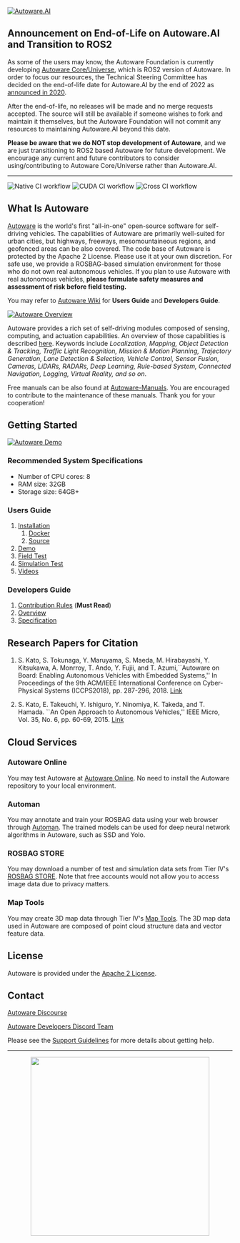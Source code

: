 [![Autoware.AI](docs/images/Autoware.AI-Logo-Typo-right.png)](https://github.com/Autoware-AI/autoware.ai)

## Announcement on End-of-Life on Autoware.AI and Transition to ROS2
As some of the users may know, the Autoware Foundation is currently developing [Autoware Core/Universe](https://github.com/autowarefoundation/autoware), which is ROS2 version of Autoware. In order to focus our resources, the Technical Steering Committee has decided on the end-of-life date for Autoware.AI by the end of 2022 as [announced in 2020](https://discourse.ros.org/t/end-of-life-dates-for-autoware-ai/13750).

After the end-of-life, no releases will be made and no merge requests accepted. The source will still be available if someone wishes to fork and maintain it themselves, but the Autoware Foundation will not commit any resources to maintaining Autoware.AI beyond this date.

**Please be aware that we do NOT stop development of Autoware**, and we are just transitioning to ROS2 based Autoware for future development. We encourage any current and future contributors to consider using/contributing to Autoware Core/Universe rather than Autoware.AI.

---
![Native CI workflow](https://github.com/Autoware-AI/autoware.ai/workflows/Native%20CI%20workflow/badge.svg) ![CUDA CI workflow](https://github.com/Autoware-AI/autoware.ai/workflows/CUDA%20CI%20workflow/badge.svg) ![Cross CI workflow](https://github.com/Autoware-AI/autoware.ai/workflows/Cross%20CI%20workflow/badge.svg)

## What Is Autoware

[Autoware](https://www.autoware.org) is the world's first "all-in-one" open-source software for self-driving vehicles. The capabilities of Autoware are primarily well-suited for urban cities, but highways, freeways, mesomountaineous regions, and geofenced areas can be also covered. The code base of Autoware is protected by the Apache 2 License. Please use it at your own discretion. For safe use, we provide a ROSBAG-based simulation environment for those who do not own real autonomous vehicles. If you plan to use Autoware with real autonomous vehicles, **please formulate safety measures and assessment of risk before field testing.**

You may refer to [Autoware Wiki](https://github.com/Autoware-AI/autoware.ai/wiki/home) for **Users Guide** and **Developers Guide**.


[![Autoware
Overview](docs/images/autoware_overview.png)](https://github.com/Autoware-AI/autoware.ai/wiki/Overview)

Autoware provides a rich set of self-driving modules composed of sensing, computing, and actuation capabilities. An overview of those capabilities is described [here](https://github.com/Autoware-AI/autoware.ai/wiki/Overview). Keywords include *Localization, Mapping, Object Detection & Tracking, Traffic Light Recognition, Mission & Motion Planning, Trajectory Generation, Lane Detection & Selection, Vehicle Control, Sensor Fusion, Cameras, LiDARs, RADARs, Deep Learning, Rule-based System, Connected Navigation, Logging, Virtual Reality, and so on*.

Free manuals can be also found at [Autoware-Manuals](https://github.com/CPFL/Autoware-Manuals). You are encouraged to contribute to the maintenance of these manuals. Thank you for your cooperation!

## Getting Started

[![Autoware Demo](docs/images/autoware_demo.png)](https://github.com/Autoware-AI/autoware.ai/wiki/Demo)

### Recommended System Specifications

- Number of CPU cores: 8
- RAM size: 32GB
- Storage size: 64GB+

### Users Guide

1. [Installation](https://github.com/Autoware-AI/autoware.ai/wiki/Installation)
    1. [Docker](https://github.com/Autoware-AI/autoware.ai/wiki/Docker)
    1. [Source](https://github.com/Autoware-AI/autoware.ai/wiki/Source-Build)
1. [Demo](https://github.com/Autoware-AI/autoware.ai/wiki/ROSBAG-Demo)
1. [Field Test](https://github.com/Autoware-AI/autoware.ai/wiki/Field-Test)
1. [Simulation Test](https://github.com/Autoware-AI/autoware.ai/wiki/Simulation-Demo)
1. [Videos](https://github.com/Autoware-AI/autoware.ai/wiki/Videos)

### Developers Guide

1. [Contribution Rules](https://github.com/Autoware-AI/autoware.ai/wiki/Contributing-to-Autoware) (**Must Read**)
1. [Overview](https://github.com/Autoware-AI/autoware.ai/wiki/Overvieww)
1. [Specification](https://github.com/Autoware-AI/autoware.ai/wiki/Specification)


## Research Papers for Citation

1. S. Kato, S. Tokunaga, Y. Maruyama, S. Maeda, M. Hirabayashi, Y. Kitsukawa, A. Monrroy, T. Ando, Y. Fujii, and T. Azumi,``Autoware on Board: Enabling Autonomous Vehicles with Embedded Systems,'' In Proceedings of the 9th ACM/IEEE International Conference on Cyber-Physical Systems (ICCPS2018),  pp. 287-296, 2018. [Link](https://dl.acm.org/citation.cfm?id=3207930)

2. S. Kato, E. Takeuchi, Y. Ishiguro, Y. Ninomiya, K. Takeda, and T. Hamada. ``An Open Approach to Autonomous Vehicles,'' IEEE Micro, Vol. 35, No. 6, pp. 60-69, 2015. [Link](https://ieeexplore.ieee.org/document/7368032/)

## Cloud Services

### Autoware Online

You may test Autoware at [Autoware Online](http://autoware.online/). No need to install the Autoware repository to your local environment.

### Automan

You may annotate and train your ROSBAG data using your web browser through [Automan](https://www.automan.ai). The trained models can be used for deep neural network algorithms in Autoware, such as SSD and Yolo.

### ROSBAG STORE

You may download a number of test and simulation data sets from Tier IV's [ROSBAG STORE](https://rosbag.tier4.jp). Note that free accounts would not allow you to access image data due to privacy matters.

### Map Tools

You may create 3D map data through Tier IV's [Map Tools](https://maptools.tier4.jp/). The 3D map data used in Autoware are composed of point cloud structure data and vector feature data.

## License

Autoware is provided under the [Apache 2 License](https://github.com/Autoware-AI/autoware.ai/blob/master/LICENSE).

## Contact

[Autoware Discourse](https://discourse.ros.org/c/autoware)

[Autoware Developers Discord Team](https://autoware.herokuapp.com/)

Please see the [Support Guidelines](https://github.com/Autoware-AI/autoware.ai/wiki/Support-guidelines) for more details about getting help.

***
<div align="center"><img src="docs/images/autoware_logo_1.png" width="400"/></div>
